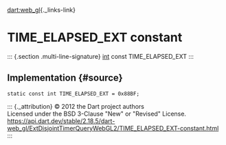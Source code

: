 [dart:web\_gl](../../dart-web_gl/dart-web_gl-library){._links-link}

TIME\_ELAPSED\_EXT constant
===========================

::: {.section .multi-line-signature}
[int](../../dart-core/int-class) const TIME\_ELAPSED\_EXT
:::

Implementation {#source}
--------------

``` {.language-dart data-language="dart"}
static const int TIME_ELAPSED_EXT = 0x88BF;
```

::: {._attribution}
© 2012 the Dart project authors\
Licensed under the BSD 3-Clause \"New\" or \"Revised\" License.\
<https://api.dart.dev/stable/2.18.5/dart-web_gl/ExtDisjointTimerQueryWebGL2/TIME_ELAPSED_EXT-constant.html>
:::
